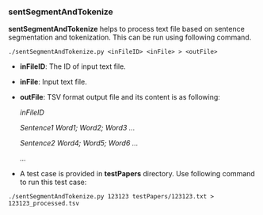 ### sentSegmentAndTokenize

**sentSegmentAndTokenize** helps to process text file based on sentence segmentation and tokenization. This can be run using following command.

```shell
./sentSegmentAndTokenize.py <inFileID> <inFile> > <outFile> 
```

* **inFileID**: The ID of input text file.

* **inFile**: Input text file.

* **outFile**: TSV format output file and its content is as following:

  *inFileID*

  *Sentence1	Word1; Word2; Word3 ...*

  *Sentence2	Word4; Word5; Word6 ...*

  *...*

* A test case is provided in **testPapers** directory. Use following command to run this test case:

```shell
./sentSegmentAndTokenize.py 123123 testPapers/123123.txt > 123123_processed.tsv
```

